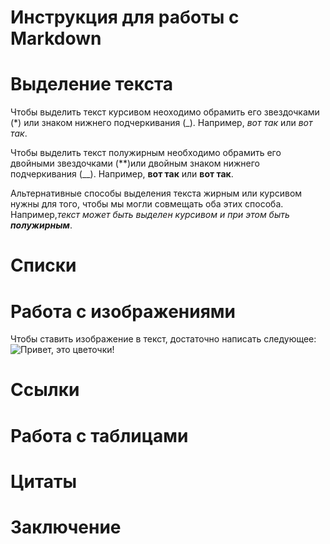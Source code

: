 # Инструкция для работы с Markdown

# Выделение текста

Чтобы выделить текст курсивом неоходимо обрамить его звездочками (*) или знаком нижнего подчеркивания (_). Например, *вот так* или _вот так_. 

Чтобы выделить текст полужирным необходимо обрамить его двойными звездочками (**)или двойным знаком нижнего подчеркивания (__). Например, **вот так** или __вот так__.

Альтернативные способы выделения текста жирным или курсивом нужны для того, чтобы мы могли совмещать оба этих способа. Например,_текст может быть выделен курсивом и при этом быть **полужирным**_.

# Списки

# Работа с изображениями

Чтобы ставить изображение в текст, достаточно написать следующее:
![Привет, это цветочки!](IMG_3139.jpeg)


# Ссылки

# Работа с таблицами

# Цитаты

# Заключение
